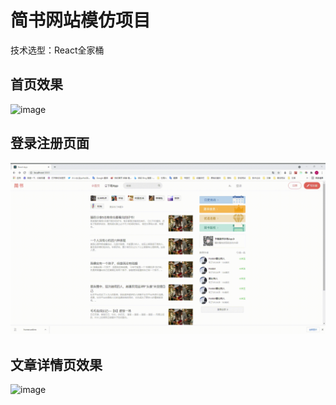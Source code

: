 # 简书网站模仿项目
技术选型：React全家桶
## 首页效果
![image](https://github.com/sakumashirayuki/jianshu-copycat/blob/master/home.gif)
## 登录注册页面
![image](https://github.com/sakumashirayuki/jianshu-copycat/blob/master/login.gif)
## 文章详情页效果
![image](https://github.com/sakumashirayuki/jianshu-copycat/blob/master/detail.gif)
